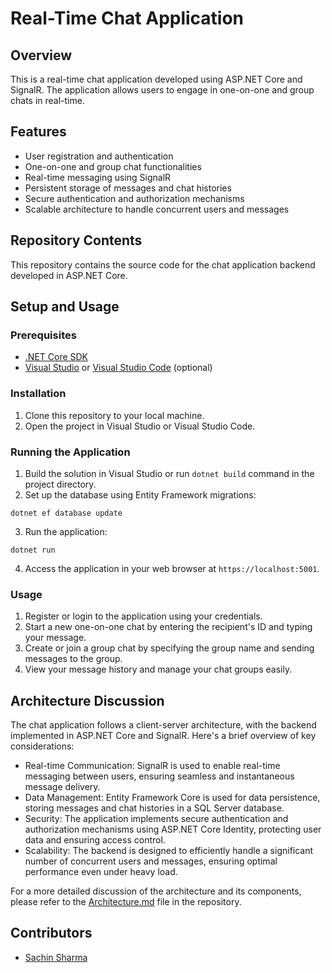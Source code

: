 # Real-Time Chat Application

## Overview
This is a real-time chat application developed using ASP.NET Core and SignalR. The application allows users to engage in one-on-one and group chats in real-time.

## Features
- User registration and authentication
- One-on-one and group chat functionalities
- Real-time messaging using SignalR
- Persistent storage of messages and chat histories
- Secure authentication and authorization mechanisms
- Scalable architecture to handle concurrent users and messages

## Repository Contents
This repository contains the source code for the chat application backend developed in ASP.NET Core.

## Setup and Usage
### Prerequisites
- [.NET Core SDK](https://dotnet.microsoft.com/download)
- [Visual Studio](https://visualstudio.microsoft.com/) or [Visual Studio Code](https://code.visualstudio.com/) (optional)

### Installation
1. Clone this repository to your local machine.
2. Open the project in Visual Studio or Visual Studio Code.

### Running the Application
1. Build the solution in Visual Studio or run `dotnet build` command in the project directory.
2. Set up the database using Entity Framework migrations:
```
dotnet ef database update
```
3. Run the application:
```
dotnet run
```
4. Access the application in your web browser at `https://localhost:5001`.

### Usage
1. Register or login to the application using your credentials.
2. Start a new one-on-one chat by entering the recipient's ID and typing your message.
3. Create or join a group chat by specifying the group name and sending messages to the group.
4. View your message history and manage your chat groups easily.

## Architecture Discussion
The chat application follows a client-server architecture, with the backend implemented in ASP.NET Core and SignalR. Here's a brief overview of key considerations:
- Real-time Communication: SignalR is used to enable real-time messaging between users, ensuring seamless and instantaneous message delivery.
- Data Management: Entity Framework Core is used for data persistence, storing messages and chat histories in a SQL Server database.
- Security: The application implements secure authentication and authorization mechanisms using ASP.NET Core Identity, protecting user data and ensuring access control.
- Scalability: The backend is designed to efficiently handle a significant number of concurrent users and messages, ensuring optimal performance even under heavy load.

For a more detailed discussion of the architecture and its components, please refer to the [Architecture.md](Architecture.md) file in the repository.

## Contributors
- [Sachin Sharma](https://github.com/Sachin-Sharma-0)
